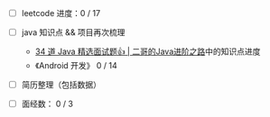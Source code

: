 - [ ] leetcode 进度：0 / 17
- [ ] java 知识点 && 项目再次梳理
	- [34 道 Java 精选面试题👍 | 二哥的Java进阶之路](https://javabetter.cn/interview/java-34.html#_7-arraylist-%E5%92%8C-linkedlist-%E7%9A%84%E5%8C%BA%E5%88%AB)中的知识点进度
	- 《Android 开发》 0 / 14
- [ ] 简历整理（包括数据）
- [ ] 面经数： 0 / 3

